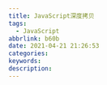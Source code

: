 ```yaml
---
title: JavaScript深度拷贝
tags:
  - JavaScript
abbrlink: b60b
date: 2021-04-21 21:26:53
categories:
keywords:
description:
---
```


